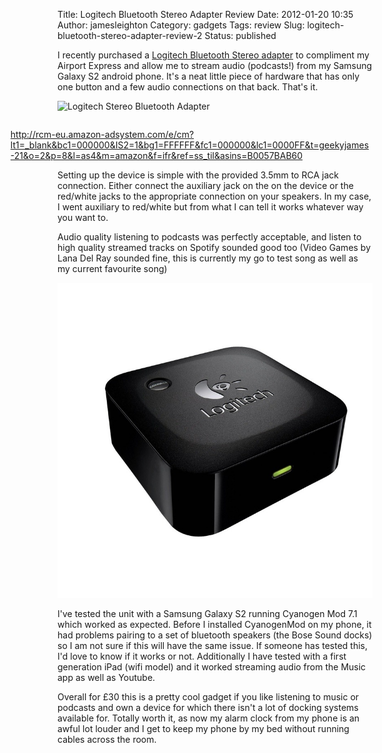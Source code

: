 Title: Logitech Bluetooth Stereo Adapter Review
Date: 2012-01-20 10:35
Author: jamesleighton
Category: gadgets
Tags: review
Slug: logitech-bluetooth-stereo-adapter-review-2
Status: published

I recently purchased a [Logitech Bluetooth Stereo adapter](http://www.amazon.co.uk/gp/product/B0057BAB60/ref=as_li_ss_tl?ie=UTF8&camp=1634&creative=19450&creativeASIN=B0057BAB60&linkCode=as2&tag=geekyjames-21) to compliment my Airport Express and allow me to stream audio (podcasts!) from my Samsung Galaxy S2 android phone. It's a neat little piece of hardware that has only one button and a few audio connections on that back. That's it.

![Logitech Stereo Bluetooth Adapter](/images/logitech.jpg)

<div style="float:right;">

<http://rcm-eu.amazon-adsystem.com/e/cm?lt1=_blank&bc1=000000&IS2=1&bg1=FFFFFF&fc1=000000&lc1=0000FF&t=geekyjames-21&o=2&p=8&l=as4&m=amazon&f=ifr&ref=ss_til&asins=B0057BAB60>

</div>

Setting up the device is simple with the provided 3.5mm to RCA jack connection. Either connect the auxiliary jack on the on the device or the red/white jacks to the appropriate connection on your speakers. In my case, I went auxiliary to red/white but from what I can tell it works whatever way you want to.

Audio quality listening to podcasts was perfectly acceptable, and listen to high quality streamed tracks on Spotify sounded good too (Video Games by Lana Del Ray sounded fine, this is currently my go to test song as well as my current favourite song)

![Logitech Stereo Bluetooth Adapter](/images/logitech02.jpg)

I've tested the unit with a Samsung Galaxy S2 running Cyanogen Mod 7.1 which worked as expected. Before I installed CyanogenMod on my phone, it had problems pairing to a set of bluetooth speakers (the Bose Sound docks) so I am not sure if this will have the same issue. If someone has tested this, I'd love to know if it works or not. Additionally I have tested with a first generation iPad (wifi model) and it worked streaming audio from the Music app as well as Youtube.

Overall for £30 this is a pretty cool gadget if you like listening to music or podcasts and own a device for which there isn't a lot of docking systems available for. Totally worth it, as now my alarm clock from my phone is an awful lot louder and I get to keep my phone by my bed without running cables across the room.

